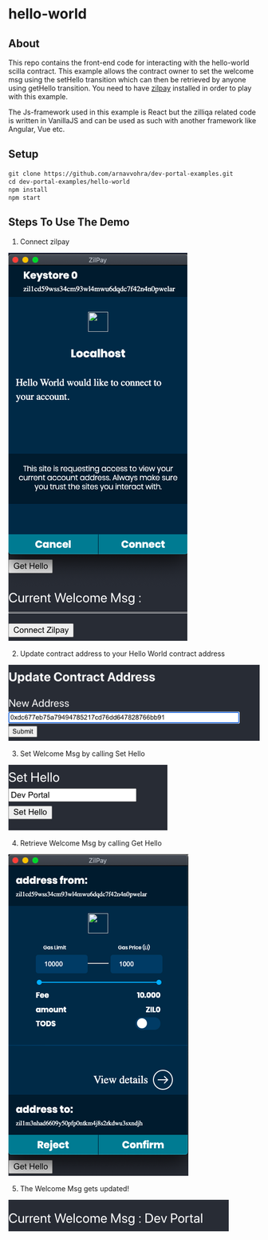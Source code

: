 # hello-world

## About

This repo contains the front-end code for interacting with the hello-world scilla contract. This example allows the contract owner to set the welcome msg using the setHello transition which can then be retrieved by anyone using getHello transition. You need to have [zilpay](https://zilpay.xyz) installed in order to play with this example. 

The Js-framework used in this example is React but the zilliqa related code is written in VanillaJS and can be used as such with another framework like Angular, Vue etc.

## Setup

```
git clone https://github.com/arnavvohra/dev-portal-examples.git
cd dev-portal-examples/hello-world
npm install
npm start
```
## Steps To Use The Demo


1. Connect zilpay

<img src = "src/images/connect-zilpay.png">

2. Update contract address to your Hello World contract address

<img src = "src/images/update-address.png">

3. Set Welcome Msg by calling Set Hello

<img src = "src/images/set-hello.png">

4. Retrieve Welcome Msg by calling Get Hello

<img src = "src/images/get-hello.png">

5. The Welcome Msg gets updated!

<img src = "src/images/current-msg.png">